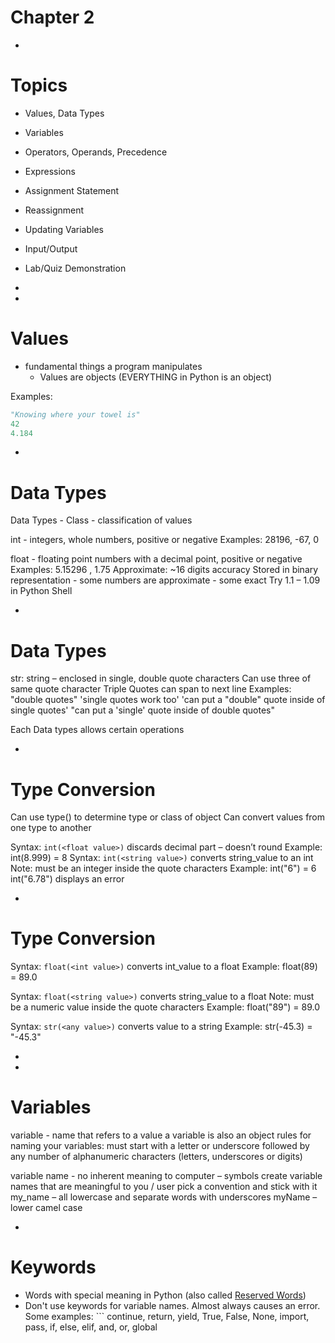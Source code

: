 # Chapter 2

-
# Topics

- Values, Data Types
- Variables
- Operators, Operands, Precedence
- Expressions
- Assignment Statement
- Reassignment
- Updating Variables
- Input/Output
- Lab/Quiz Demonstration

-
-
# Values

- fundamental things a program manipulates
  - Values are objects (EVERYTHING in Python is an object)

Examples:
```Python
"Knowing where your towel is"
42
4.184
```

-
# Data Types

Data Types - Class - classification of values 

int  - integers, whole numbers, positive or negative
Examples:  28196,  	-67,  	0

float  - floating point
 numbers with a decimal point, positive or negative
Examples: 	5.15296 , 	1.75
Approximate: ~16 digits accuracy
Stored in binary representation -  some numbers  are approximate - some exact
Try 1.1 – 1.09 in Python Shell


-
# Data Types

str:  string – enclosed in single, double quote characters
Can use three of same quote character
Triple Quotes can span to next line
Examples:   
"double quotes"
'single quotes work too'
'can put a "double" quote inside of single quotes'
"can put a 'single' quote inside of double quotes"

Each Data types allows certain operations 

-
# Type Conversion

Can use type() to determine type or class  of object 
Can convert values from one type to another

Syntax: `int(<float value>)`
	discards decimal part – doesn’t round
Example:   int(8.999) = 8
Syntax: `int(<string value>)`
converts string_value to an int 
Note: must be an integer inside the quote characters
Example:  int("6") = 6
int("6.78")  displays an error

-
# Type Conversion

Syntax: `float(<int value>)`
converts int_value to a float
Example:   float(89) = 89.0

Syntax: `float(<string value>)`
converts string_value to a float
Note: must be a numeric value inside the quote characters
Example:   float("89") = 89.0

Syntax: `str(<any value>)`
converts value to a string
Example:   str(-45.3) = "-45.3"

-
-
# Variables

variable - name that refers to a value
a variable is also an object
rules for naming your variables:
must start with a letter or underscore  followed by any number of alphanumeric characters (letters, underscores or digits)

variable name - no inherent meaning to computer – symbols
create variable names that are meaningful to you / user
pick a convention and stick with it
	my_name – all lowercase and separate words with underscores
	myName – lower camel case

-
# Keywords

- Words with special meaning in Python (also called [Reserved Words](https://docs.python.org/3/reference/lexical_analysis.html#keywords))
- Don't use keywords for variable names. Almost always causes an error.
Some examples: ```
continue, return, yield, True, False, None, import, pass, if, else, elif, and, or, global
```

